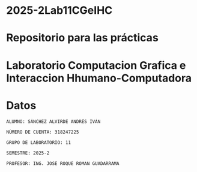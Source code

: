 # 2025-2Lab11CGeIHC
# Repositorio para las prácticas 
# Laboratorio Computacion Grafica e Interaccion Hhumano-Computadora
# Datos
```
ALUMNO: SÁNCHEZ ALVIRDE ANDRÉS IVÁN
```
```
NÚMERO DE CUENTA: 318247225
```
```
GRUPO DE LABORATORIO: 11
```
```
SEMESTRE: 2025-2
```
```
PROFESOR: ING. JOSE ROQUE ROMAN GUADARRAMA
```
